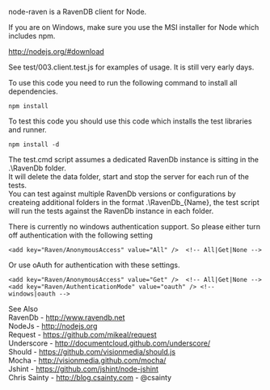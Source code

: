 node-raven is a RavenDB client for Node.


If you are on Windows, make sure you use the MSI installer for Node which includes npm.

http://nodejs.org/#download


See test/003.client.test.js for examples of usage. It is still very early days.

To use this code you need to run the following command to install all dependencies.

```
npm install
```

To test this code you should use this code which installs the test libraries and runner.

```
npm install -d
```

The test.cmd script assumes a dedicated RavenDb instance is sitting in the .\RavenDb folder.  
It will delete the data folder, start and stop the server for each run of the tests.  
You can test against multiple RavenDb versions or configurations by createing additional folders in the format .\RavenDb_{Name}, the test script will run the tests against the RavenDb instance in each folder.

There is currently no windows authentication support. So please either turn off authentication with the following setting

```
<add key="Raven/AnonymousAccess" value="All" />  <!-- All|Get|None -->
```

Or use oAuth for authentication with these settings.

```
<add key="Raven/AnonymousAccess" value="Get" />  <!-- All|Get|None -->
<add key="Raven/AuthenticationMode" value="oauth" /> <!-- windows|oauth -->
```

See Also  
RavenDb - http://www.ravendb.net  
NodeJs - http://nodejs.org  
Request - https://github.com/mikeal/request  
Underscore - http://documentcloud.github.com/underscore/  
Should - https://github.com/visionmedia/should.js  
Mocha - http://visionmedia.github.com/mocha/  
Jshint - https://github.com/jshint/node-jshint  
Chris Sainty - http://blog.csainty.com  -  @csainty  